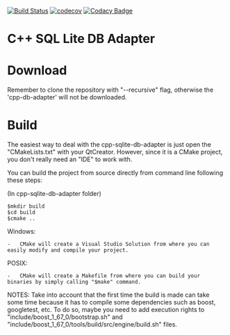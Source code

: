 [![Build Status](https://travis-ci.org/joaquimvila/cpp-sqlite-db-adapter.svg?branch=master)](https://travis-ci.org/joaquimvila/cpp-sqlite-db-adapter)
[![codecov](https://codecov.io/gh/joaquimvila/cpp-sqlite-db-adapter/branch/master/graph/badge.svg)](https://codecov.io/gh/joaquimvila/cpp-sqlite-db-adapter)
[![Codacy Badge](https://api.codacy.com/project/badge/Grade/8249c022a30d4843a819d604eec5ec3f)](https://app.codacy.com/app/joaquimvila/cpp-sqlite-db-adapter?utm_source=github.com&utm_medium=referral&utm_content=joaquimvila/cpp-sqlite-db-adapter&utm_campaign=Badge_Grade_Dashboard)

# C++ SQL Lite DB Adapter

# Download #

Remember to clone the repository with "--recursive" flag, otherwise the 'cpp-db-adapter' will not be downloaded.

# Build #

The easiest way to deal with the cpp-sqlite-db-adapter is just open the "CMakeLists.txt" with your QtCreator. However, since it is a CMake project, you don't really need an "IDE" to work with. 

You can build the project from source directly from command line following these steps:  

(In cpp-sqlite-db-adapter folder)  

	$mkdir build  
	$cd build  
	$cmake ..

Windows:  

	-	CMake will create a Visual Studio Solution from where you can easily modify and compile your project.  

POSIX:  

	-	CMake will create a Makefile from where you can build your binaries by simply calling "$make" command.  

NOTES: Take into account that the first time the build is made can take some time because it has to compile some dependencies such as boost, googletest, etc. To do so, maybe you need to add execution rights to "include/boost_1_67_0/bootstrap.sh" and "include/boost_1_67_0/tools/build/src/engine/build.sh" files.
